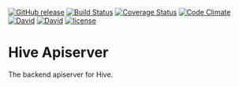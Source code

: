 [![GitHub release](https://img.shields.io/github/release/DannyPeck/hive-apiserver.svg)](https://github.com/DannyPeck/hive-apiserver/releases)
[![Build Status](https://travis-ci.org/DannyPeck/hive-apiserver.svg?branch=development)](https://travis-ci.org/DannyPeck/hive-apiserver)
[![Coverage Status](https://coveralls.io/repos/github/DannyPeck/hive-apiserver/badge.svg?branch=development)](https://coveralls.io/github/DannyPeck/hive-apiserver?branch=development)
[![Code Climate](https://codeclimate.com/github/DannyPeck/hive-apiserver/badges/gpa.svg)](https://codeclimate.com/github/DannyPeck/hive-apiserver)
[![David](https://img.shields.io/david/DannyPeck/hive-apiserver.svg)](https://david-dm.org/DannyPeck/hive-apiserver)
[![David](https://img.shields.io/david/dev/DannyPeck/hive-apiserver.svg)](https://david-dm.org/DannyPeck/hive-apiserver?type=dev)
[![license](https://img.shields.io/github/license/DannyPeck/hive-apiserver.svg)](https://www.apache.org/licenses/LICENSE-2.0)

# Hive Apiserver
The backend apiserver for Hive.
